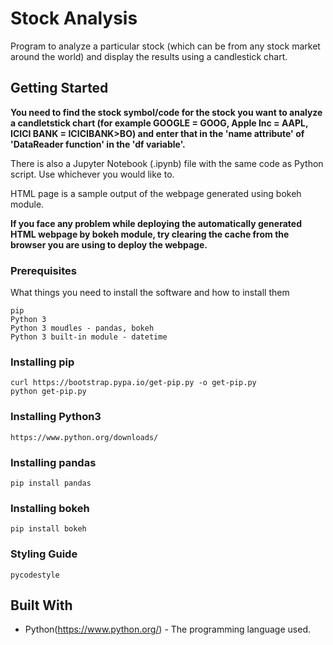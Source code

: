 # Stock Analysis
Program to analyze a particular stock (which can be from any stock market around the world) and display the results using a candlestick chart.

## Getting Started
**You need to find the stock symbol/code for the stock you want to analyze a candletstick chart (for example GOOGLE = GOOG, Apple Inc = AAPL, ICICI BANK = ICICIBANK>BO) and enter that in the 'name attribute' of 'DataReader function' in the 'df variable'.**

There is also a Jupyter Notebook (.ipynb) file with the same code as Python script. Use whichever you would like to.

HTML page is a sample output of the webpage generated using bokeh module.

**If you face any problem while deploying the automatically generated HTML webpage by bokeh module, try clearing the cache from the browser you are using to deploy the webpage.**

### Prerequisites
What things you need to install the software and how to install them
```
pip
Python 3
Python 3 moudles - pandas, bokeh
Python 3 built-in module - datetime
```

### Installing pip
```
curl https://bootstrap.pypa.io/get-pip.py -o get-pip.py
python get-pip.py
```

### Installing Python3
```
https://www.python.org/downloads/
```

### Installing pandas
```
pip install pandas
```

### Installing bokeh
```
pip install bokeh
```

### Styling Guide
```
pycodestyle 
```

## Built With
* Python(https://www.python.org/) - The programming language used.

